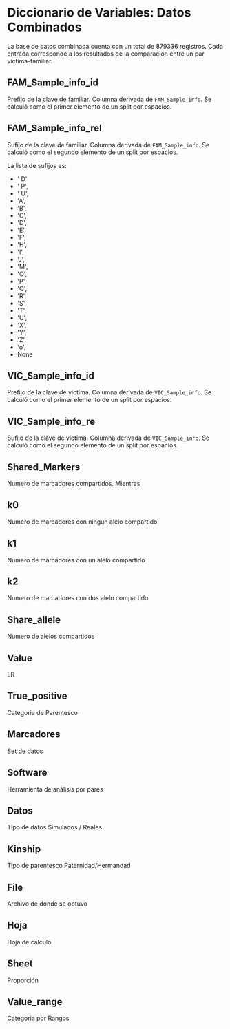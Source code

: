 # Diccionario de Variables: Datos Combinados

La base de datos combinada cuenta con un total de 879336 registros. Cada entrada corresponde a los resultados de la comparación entre un par víctima-familiar.

## FAM_Sample_info_id

Prefijo de la clave de familiar. Columna derivada de ```FAM_Sample_info```. Se calculó como el primer elemento de un split por espacios.

## FAM_Sample_info_rel

Sufijo de la clave de familiar. Columna derivada de ```FAM_Sample_info```. Se calculó como el segundo elemento de un split por espacios.

La lista de sufijos es:

- ' D'
- ' P',
- ' U',
- 'A',
- 'B',
- 'C',
- 'D',
- 'E',
- 'F',
- 'H',
- 'I',
- 'J',
- 'M',
- 'O',
- 'P',
- 'Q',
- 'R',
- 'S',
- 'T',
- 'U',
- 'X',
- 'Y',
- 'Z',
- 'o',
- None

## VIC_Sample_info_id

Prefijo de la clave de victima. Columna derivada de ```VIC_Sample_info```. Se calculó como el primer elemento de un split por espacios.

## VIC_Sample_info_re

Sufijo de la clave de victima. Columna derivada de ```VIC_Sample_info```. Se calculó como el segundo elemento de un split por espacios.

## Shared_Markers

Numero de marcadores compartidos. Mientras 



## k0

Numero de marcadores con ningun alelo compartido


## k1

Numero de marcadores con un alelo compartido


## k2

Numero de marcadores con dos alelo compartido


## Share_allele

Numero de alelos compartidos


## Value

LR


## True_positive

Categoria de Parentesco

## Marcadores

Set de datos


## Software

Herramienta de análisis por pares


## Datos

Tipo de datos Simulados / Reales


## Kinship

Tipo de parentesco Paternidad/Hermandad


## File

Archivo de donde se obtuvo 


## Hoja

Hoja de calculo 


## Sheet

Proporción


## Value_range

Categoria por Rangos